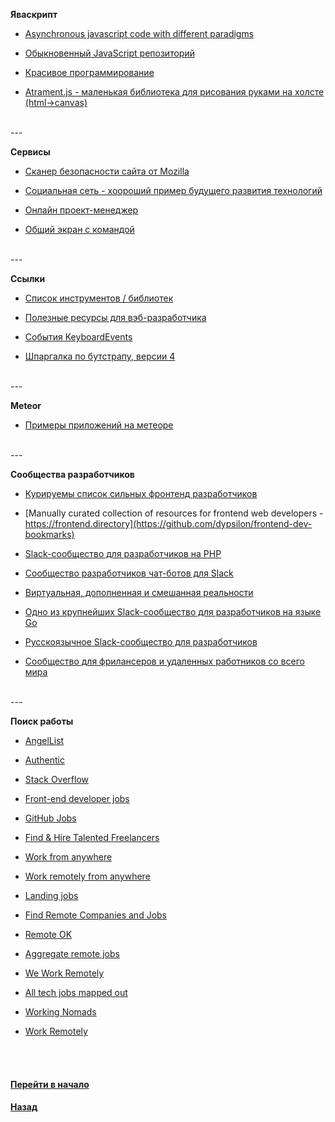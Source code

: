 ﻿**Яваскрипт**

- [Asynchronous javascript code with different paradigms](https://github.com/nin-jin/async-js)

- [Обыкновенный JavaScript репозиторий](http://www.vanillalist.com/)

- [Красивое программирование](http://beautifulprogramming.com)

- [Atrament.js - маленькая библиотека для рисования руками на холсте (html->canvas)](http://fiala.uk/atrament.js/demo/)


<br />
---
<br />


**Сервисы**


- [Сканер безопасности сайта от Mozilla](https://observatory.mozilla.org)

- [Социальная сеть - хоороший пример будущего развития технологий](https://www.bizpoint.com/)

- [Онлайн проект-менеджер](https://waffle.io/)

- [Общий экран с командой](https://screenhero.com/)




<br />
---
<br />


**Ссылки**


- [Список инструментов / библиотек](https://github.com/moklick/frontend-stuff#table-of-contents)

- [Полезные ресурсы для вэб-разработчика](https://github.com/dmytroyarmak/frontend-dev-resources)

- [События KeyboardEvents](https://developers.google.com/web/updates/2016/04/keyboardevent-keys-codes)

- [Шпаргалка по бутстрапу, версии 4](http://hackerthemes.com/bootstrap-cheatsheet)

<br />
---
<br />


**Meteor**

- [Примеры приложений на метеоре](https://www.meteor.com/showcase)


<br />
---
<br />


**Сообщества разработчиков**

- [Курируемы список сильных фронтенд разработчиков](https://github.com/talgautb/frontenders)

- [Manually curated collection of resources for frontend web developers - https://frontend.directory](https://github.com/dypsilon/frontend-dev-bookmarks)

- [Slack-сообщество для разработчиков на PHP](https://phpchat.co/)

- [Сообщество разработчиков чат-ботов для Slack](http://dev4slack.xoxco.com/)

- [Виртуальная, дополненная и смешанная реальности](https://notiontheory.typeform.com/to/QzZmAD)

- [Одно из крупнейших Slack-сообщество для разработчиков на языке Go](https://gophersinvite.herokuapp.com/)

- [Русскоязычное Slack-сообщество для разработчиков](https://rusdevs.herokuapp.com/)

- [Сообщество для фрилансеров и удаленных работников со всего мира](https://join.nomadlist.com/)


<br />
---
<br />


**Поиск работы**

- [AngelList](https://angel.co/jobs)

- [Authentic](https://authenticjobs.com/)

- [Stack Overflow](https://stackoverflow.com/jobs?allowsremote=True)

- [Front-end developer jobs](http://frontenddeveloperjob.com/)

- [GitHub Jobs](https://jobs.github.com/)

- [Find & Hire Talented Freelancers](http://www.guru.com/)

- [Work from anywhere](https://jobmote.com/)

- [Work remotely from anywhere](https://jobspresso.co/)

- [Landing jobs](https://landing.jobs/offers/?page=1&s=featured&s_l=0&s_h=100)

- [Find Remote Companies and Jobs](https://remotebase.io/)

- [Remote OK](https://remoteok.io/)

- [Aggregate remote jobs](https://www.remotelyawesomejobs.com/)

- [We Work Remotely](https://weworkremotely.com/)

- [All tech jobs mapped out](https://whoishiring.io/)

- [Working Nomads](http://www.workingnomads.co/jobs)

- [Work Remotely](https://workremotely.io/)


<br />
<br />


#### [Перейти в начало](https://github.com/tsvetkovpro/sources#web-dev)
#### [Назад](https://github.com/tsvetkovpro/sources/tree/master/web-development)




